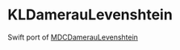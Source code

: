 # KLDamerauLevenshtein
Swift port of [MDCDamerauLevenshtein](https://github.com/modocache/MDCDamerauLevenshtein)
